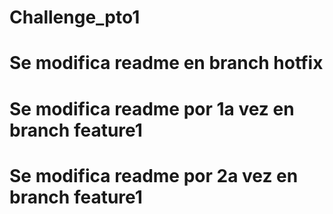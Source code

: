 # Challenge_pto1
# Se modifica readme en branch hotfix
# Se modifica readme por 1a vez en branch feature1
# Se modifica readme por 2a vez en branch feature1
